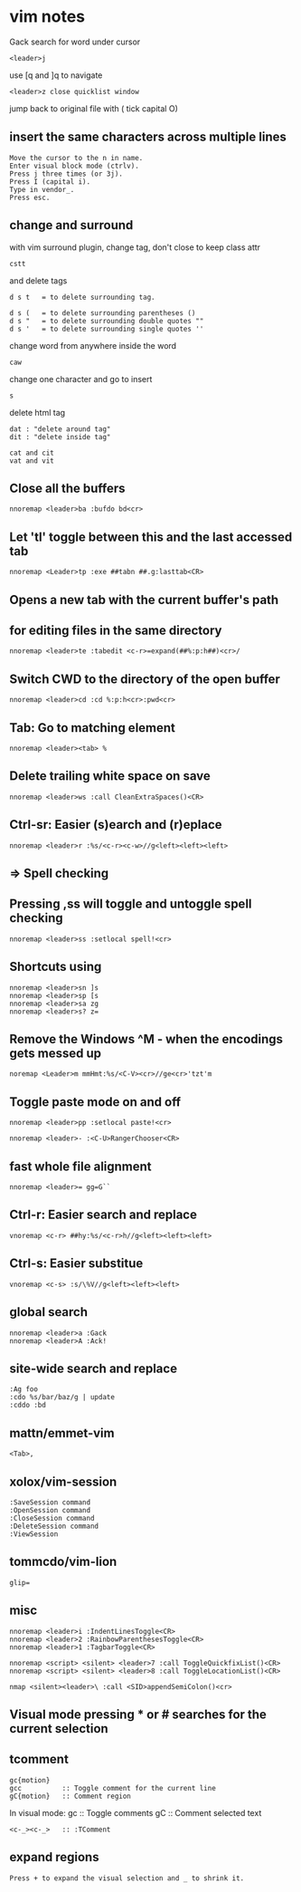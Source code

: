 # vim notes

Gack search for word under cursor

    <leader>j 

use [q  and ]q to navigate

    <leader>z close quicklist window 

jump back to original file with ( tick capital O)

## insert the same characters across multiple lines

    Move the cursor to the n in name.
    Enter visual block mode (ctrlv).
    Press j three times (or 3j).
    Press I (capital i).
    Type in vendor_.
    Press esc.

## change and surround

with vim surround plugin, change tag, don't close to keep class attr

    cstt 

and delete tags

    d s t 	= to delete surrounding tag.

    d s (	= to delete surrounding parentheses ()
    d s "	= to delete surrounding double quotes ""
    d s '	= to delete surrounding single quotes ''

change word from anywhere inside the word

    caw

change one character and go to insert
    
    s

delete html tag

    dat : "delete around tag"
    dit : "delete inside tag"

    cat and cit
    vat and vit

## Close all the buffers

    nnoremap <leader>ba :bufdo bd<cr>

## Let 'tl' toggle between this and the last accessed tab

    nnoremap <Leader>tp :exe ##tabn ##.g:lasttab<CR>

## Opens a new tab with the current buffer's path
## for editing files in the same directory

    nnoremap <leader>te :tabedit <c-r>=expand(##%:p:h##)<cr>/

## Switch CWD to the directory of the open buffer

    nnoremap <leader>cd :cd %:p:h<cr>:pwd<cr>

## Tab: Go to matching element

    nnoremap <leader><tab> %

## Delete trailing white space on save

    nnoremap <leader>ws :call CleanExtraSpaces()<CR>

## Ctrl-sr: Easier (s)earch and (r)eplace

    nnoremap <leader>r :%s/<c-r><c-w>//g<left><left><left>

## => Spell checking
## Pressing ,ss will toggle and untoggle spell checking

    nnoremap <leader>ss :setlocal spell!<cr>

## Shortcuts using <leader>

    nnoremap <leader>sn ]s
    nnoremap <leader>sp [s
    nnoremap <leader>sa zg
    nnoremap <leader>s? z=

## Remove the Windows ^M - when the encodings gets messed up

    noremap <Leader>m mmHmt:%s/<C-V><cr>//ge<cr>'tzt'm

## Toggle paste mode on and off

    nnoremap <leader>pp :setlocal paste!<cr>

    nnoremap <leader>- :<C-U>RangerChooser<CR>

## fast whole file alignment

    nnoremap <leader>= gg=G``

## Ctrl-r: Easier search and replace
    vnoremap <c-r> ##hy:%s/<c-r>h//g<left><left><left>

## Ctrl-s: Easier substitue
    vnoremap <c-s> :s/\%V//g<left><left><left>

## global search
    nnoremap <leader>a :Gack
    nnoremap <leader>A :Ack!

## site-wide search and replace
    :Ag foo
    :cdo %s/bar/baz/g | update 
    :cddo :bd

## mattn/emmet-vim
    <Tab>,

## xolox/vim-session
    :SaveSession command
    :OpenSession command
    :CloseSession command
    :DeleteSession command
    :ViewSession

## tommcdo/vim-lion
    glip=

## misc
    nnoremap <leader>i :IndentLinesToggle<CR>
    nnoremap <leader>2 :RainbowParenthesesToggle<CR>
    nnoremap <leader>1 :TagbarToggle<CR>

    nnoremap <script> <silent> <leader>7 :call ToggleQuickfixList()<CR>
    nnoremap <script> <silent> <leader>8 :call ToggleLocationList()<CR>

    nmap <silent><leader>\ :call <SID>appendSemiColon()<cr>

## Visual mode pressing * or # searches for the current selection

## tcomment

    gc{motion}
    gcc          :: Toggle comment for the current line
    gC{motion}   :: Comment region
In visual mode:
    gc           :: Toggle comments
    gC           :: Comment selected text

    <c-_><c-_>   :: :TComment

## expand regions

    Press + to expand the visual selection and _ to shrink it.

